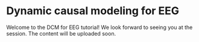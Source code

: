 # Dynamic causal modeling for EEG

Welcome to the DCM for EEG tutorial! We look forward to seeing you at the session. The content will be uploaded soon.

